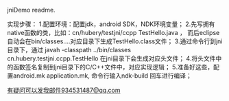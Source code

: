 jniDemo readme.

实现步骤：
1.配置环境：配置jdk，android SDK，NDK环境变量；
2.先写拥有native函数的类，比如：cn/hubery/testjni/ccpp TestHello.java ， 而后eclipse自动会在bin/classes....对应目录下生成TestHello.class文件；
3.通过命令行到jni目录下，通过 javah -classpath ../bin/classes cn.hubery.testjni.ccpp.TestHello 在jni目录下会生成对应头文件；
4.将头文件中的函数签名复制到jni目录下的C/C++文件中，对应实现逻辑；
5.准备好这些，配置android.mk application.mk, 命令行输入ndk-build 回车进行编译；

有疑问可以发我邮件934531487@qq.com
